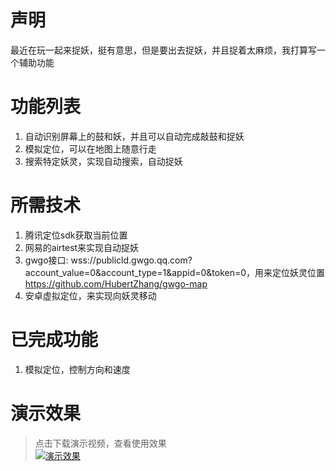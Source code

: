# 声明
最近在玩一起来捉妖，挺有意思，但是要出去捉妖，并且捉着太麻烦，我打算写一个辅助功能

# 功能列表
1. 自动识别屏幕上的鼓和妖，并且可以自动完成敲鼓和捉妖  
2. 模拟定位，可以在地图上随意行走  
3. 搜索特定妖灵，实现自动搜索，自动捉妖

# 所需技术
1. 腾讯定位sdk获取当前位置
2. 网易的airtest来实现自动捉妖
3. gwgo接口: wss://publicld.gwgo.qq.com?account_value=0&account_type=1&appid=0&token=0，用来定位妖灵位置
   https://github.com/HubertZhang/gwgo-map
4. 安卓虚拟定位，来实现向妖灵移动


# 已完成功能
1. 模拟定位，控制方向和速度

# 演示效果
> 点击下载演示视频，查看使用效果  
[![演示效果](https://github.com/bxxfighting/together-go/blob/master/data/封面.png)](https://github.com/bxxfighting/together-go/blob/master/data/演示.mp4)
